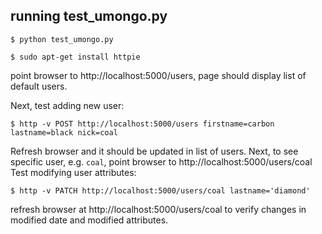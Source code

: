 





## running test_umongo.py

    $ python test_umongo.py

    $ sudo apt-get install httpie

point browser to  http://localhost:5000/users, page should display list of
default users.

Next, test adding new user:

    $ http -v POST http://localhost:5000/users firstname=carbon lastname=black nick=coal

Refresh browser and it should be updated in list of users.
Next, to see specific user, e.g. `coal`, point browser to
 http://localhost:5000/users/coal
Test modifying user attributes:

    $ http -v PATCH http://localhost:5000/users/coal lastname='diamond'

refresh browser at  http://localhost:5000/users/coal to verify changes
in modified date and modified attributes.
